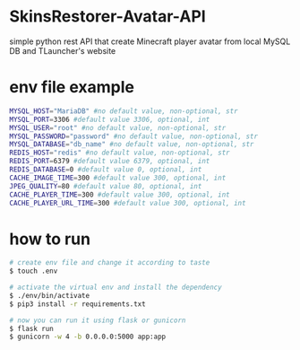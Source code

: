 # SkinsRestorer-Avatar-API
simple python rest API that create Minecraft player avatar from local MySQL DB and TLauncher's website
# env file example
```bash
MYSQL_HOST="MariaDB" #no default value, non-optional, str
MYSQL_PORT=3306 #default value 3306, optional, int
MYSQL_USER="root" #no default value, non-optional, str
MYSQL_PASSWORD="password" #no default value, non-optional, str
MYSQL_DATABASE="db_name" #no default value, non-optional, str
REDIS_HOST="redis" #no default value, non-optional, str
REDIS_PORT=6379 #default value 6379, optional, int
REDIS_DATABASE=0 #default value 0, optional, int
CACHE_IMAGE_TIME=300 #default value 300, optional, int
JPEG_QUALITY=80 #default value 80, optional, int
CACHE_PLAYER_TIME=300 #default value 300, optional, int
CACHE_PLAYER_URL_TIME=300 #default value 300, optional, int
```
# how to run
```bash
# create env file and change it according to taste
$ touch .env

# activate the virtual env and install the dependency
$ ./env/bin/activate
$ pip3 install -r requirements.txt

# now you can run it using flask or gunicorn
$ flask run
$ gunicorn -w 4 -b 0.0.0.0:5000 app:app
```